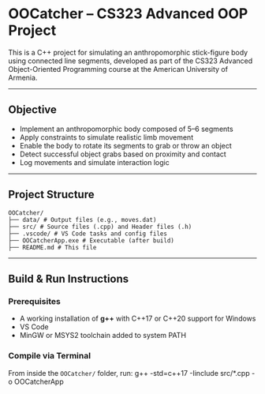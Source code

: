#  OOCatcher – CS323 Advanced OOP Project

This is a C++ project for simulating an anthropomorphic stick-figure body using connected line segments, developed as part of the CS323 Advanced Object-Oriented Programming course at the American University of Armenia.

---

## Objective

- Implement an anthropomorphic body composed of 5–6 segments
- Apply constraints to simulate realistic limb movement
- Enable the body to rotate its segments to grab or throw an object
- Detect successful object grabs based on proximity and contact
- Log movements and simulate interaction logic

---

##  Project Structure

```
OOCatcher/
├── data/ # Output files (e.g., moves.dat)
├── src/ # Source files (.cpp) and Header files (.h)
├── .vscode/ # VS Code tasks and config files
├── OOCatcherApp.exe # Executable (after build)
├── README.md # This file

```


---

## Build & Run Instructions

### Prerequisites

- A working installation of **g++** with C++17 or C++20 support for Windows
- VS Code 
- MinGW or MSYS2 toolchain added to system PATH

### Compile via Terminal

From inside the `OOCatcher/` folder, run:  g++ -std=c++17 -Iinclude src/*.cpp -o OOCatcherApp


